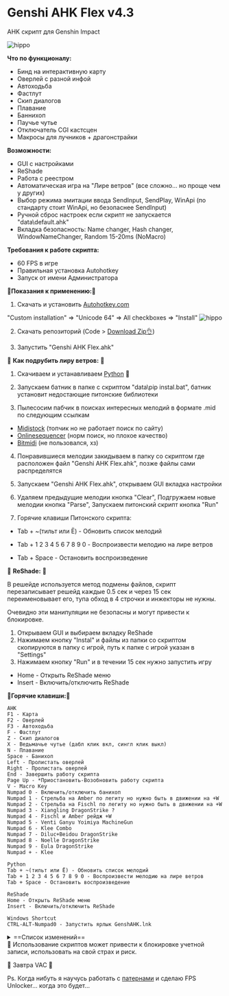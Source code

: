 # Genshi AHK Flex v4.3

AHK скрипт для Genshin Impact

![hippo](https://media.giphy.com/media/xArjRR54nHdxJn8EG8/giphy.gif)

__Что по функционалу:__

- Бинд на интерактивную карту
- Оверлей с разной инфой
- Автоходьба
- Фастлут
- Скип диалогов
- Плавание
- Баннихоп
- Паучье чутье
- Отключатель CGI кастсцен
- Макросы для лучников + драгонстрайки

__Возможности:__

- GUI c настройками
- ReShade
- Работа с реестром
- Автоматическая игра на "Лире ветров" (все сложно... но проще чем у других)
- Выбор режима эмитации ввода SendInput, SendPlay, WinApi (по стандарту стоит WinApi, но безопаснее SendInput)
- Ручной сброс настроек если скрипт не запускается "data\default.ahk"
- Вкладка безопасность: Name changer, Hash changer, WindowNameChanger, Random 15-20ms (NoMacro)

__Требования к работе скрипта:__

- 60 FPS в игре
- Правильная установка Autohotkey
- Запуск от имени Администратора

:memo:__Показания к применению:__:memo:

1. Скачать и установить [Autohotkey.com](https://www.autohotkey.com/download/ahk-install.exe)

  "Custom installation" => "Unicode 64" => All checkboxes => "Install"
![hippo](https://media.giphy.com/media/eHuepkw9xn5LaWfWhp/giphy.gif)

2. Скачать репозиторий (Code > [Download Zip👌](https://github.com/Kramar1337/GenshinImpact-AHK-flex/archive/main.zip))

3. Запустить "Genshi AHK Flex.ahk"

🎵 __Как подрубить лиру ветров:__ 🎵

1. Скачиваем и устанавливаем [Python](https://www.python.org/downloads/) 🐍

2. Запускаем батник в папке с скриптом "data\pip instal.bat", батник установит недостающие питонские библиотеки

3. Пылесосим пабчик в поисках интересных мелодий в формате .mid по следующим ссылкам 
- [Midistock](https://midistock.ru/) (топчик но не работает поиск по сайту)
- [Onlinesequencer](https://onlinesequencer.net/sequences) (норм поиск, но плохое качество)
- [Bitmidi](https://bitmidi.com/) (не пользовался, хз)

4. Понравившиеся мелодии закидываем в папку со скриптом где расположен файл "Genshi AHK Flex.ahk", позже файлы сами распределятся

5. Запускаем "Genshi AHK Flex.ahk", открываем GUI вкладка настройки

6. Удаляем предыдущие мелодии кнопка "Clear", Подгружаем новые мелодии кнопка "Parse", Запускаем питонский скрипт кнопка "Run"

7. Горячие клавиши Питонского скрипта: 

- Tab + ~(тильт или Ё) - Обновить список мелодий

- Tab + 1 2 3 4 5 6 7 8 9 0 - Воспроизвести мелодию на лире ветров

- Tab + Space - Остановить воспроизведение

🌈 __ReShade:__ 🌈

В решейде используется метод подмены файлов, скрипт перезаписывает решейд каждые 0.5 сек и через 15 сек переименовывает его, тупа обход в 4 строчки и инжекторы не нужны.

Очевидно эти манипуляции не безопасны и могут привести к блокировке.
1. Открываем GUI и выбираем вкладку ReShade
2. Нажимаем кнопку "Instal" и файлы из папки со скриптом скопируются в папку с игрой, путь к папке с игрой указан в "Settings"
3. Нажимаем кнопку "Run" и в течении 15 сек нужно запустить игру
- Home - Открыть ReShade меню
- Insert - Включить/отключить ReShade

:musical_keyboard:__Горячие клавиши:__:musical_keyboard:
```
AHK
F1 - Карта
F2 - Оверлей
F3 - Автоходьба
F - Фастлут
Z - Скип диалогов
X - Ведьмачье чутье (дабл клик вкл, сингл клик выкл)
N - Плавание
Space - Банихоп
Left - Пролистать оверлей
Right - Пролистать оверлей
End - Завершить работу скрипта
Page Up - *Приостановить-Возобновить работу скрипта
V - Macro Key
Numpad 0 - Включить/отключить банихоп
Numpad 1 - Стрельба на Amber по легиту но нужно быть в движении на +W
Numpad 2 - Стрельба на Fischl по легиту но нужно быть в движении на +W
Numpad 3 - Xiangling DragonStrike ?
Numpad 4 - Fischl и Amber рейдж +W
Numpad 5 - Venti Ganyu Yoimiya MachineGun
Numpad 6 - Klee Сombo
Numpad 7 - Diluc+Beidou DragonStrike
Numpad 8 - Noelle DragonStrike
Numpad 9 - Eula DragonStrike
Numpad + - Klee

Python
Tab + ~(тильт или Ё) - Обновить список мелодий
Tab + 1 2 3 4 5 6 7 8 9 0 - Воспроизвести мелодию на лире ветров
Tab + Space - Остановить воспроизведение

ReShade
Home - Открыть ReShade меню
Insert - Включить/отключить ReShade

Windows Shortcut
CTRL-ALT-Numpad0 - Запустить ярлык GenshAHK.lnk
```


<details>
<summary>==Список изменений==</summary>
Изменения: 17.08.2021

 - Бинд на карту поддерживает многомониторную конфигурацию ПК, тестить некому так что хз как оно работает, в оконный без рамок идеально работает с ярлыком (-popupwindow) и реестр "Screenmanager Is Fullscreen mode = 0"

 - На SendInput режиме не работал макрос на стрельбу из лука на эмбер

 - Скрипт запускает сам себя от имени администратора если режим SendInput или WinApi

Изменения: 16.08.2021
 - Задержка срабатывания бхопа +15мс по дефолту
 - Добавлена возможность настроить задержку срабатывания "Бхопа"
 - Вернул старый оверлей стр 7

Изменения: 15.08.2021
 - Макросы мешают писать в чат, GUI"FIX Macro + chat" исправлено для "Плавание" и "Macro Key" DllCall"GetCursorInfo" Result1337 <> 0
 - Вернул джамп кансел на Klee "Numpad +"

Изменения: 14.08.2021
 - Кнопка приостанавливающая работу скрипта KEY"Page Up" шо это за кнопка? расположена рядом с кнопкой "Home"
 - Чекбокс "Максимальная скорость", если при работе скрипта игра лагает то снять галку и скрипт перейдет в медленный режим

Изменения: 12.08.2021
 - Изменено содержимое оверлея, стр 4 оружие и герои

Изменения: 10.08.2021
 
- Не работает автопуть с реестра, на релизе путь в одном месте в реестре, через год в другом, автопуть взял тут "UninstallString"
 
- Оверлей на ноутах с задушеным масштабированием? разрешением? плотностью пикселей? работает правильно, FIX Overlay Scale

Изменения: 04.08.2021
- Изменил темп сао опенинга в .mid(главное изменение этого патча) в FL Studio 20

Изменения: 02.08.2021
- RCS WinApi Bow, Двигать камеру вместе с макросом на нампад 4 и 5
- Переключение бхопа, бхоп мешает плавать на лодочке и кнопка "нампад 0" переключает бхоп вкл-выкл
- Исправил переключатель на карте, F1 стал умнее
- В трее добавил кнопку "Создать ярлык" которая биндит CTRL-ALT-Numpad0 для запуска ярлыка, хз почему но ярлык работает даже с неймченжером
- Мелкие исправления, шифт блочил работу кнопок, исправлено 2 кнопки

Изменения: 31.07.2021
- Добавлен драг анд дропс(перетаскивание) в GUI для песен лиры ветров

Изменения: 29.07.2021
- Фикс автоходьбы
- Изменил логику оверлея, кликабельные кнопки "листать оверлей" в гуи
- Почистил решейд
- Сделал дефолт ВинАпи режим ввода
- Переделал Гуи
- Не скрывать меню Гуи

Изменения: 05.2021
- Большая обнова изменено все
- Решейд
 
Изменения: 11.2020
- Фастлут
- Скип диалогов

==Конец списка==

</details>
🙏 Использование скриптов может привести к блокировке учетной записи, использовать на свой страх и риск.

🙈 Завтра VAC 🙉


Ps. Когда нибуть я научусь работать с [патернами](https://www.unknowncheats.me/forum/programming-for-beginners/171994-understanding-pattern-scanning-concept.html) и сделаю FPS Unlocker... когда это будет...
